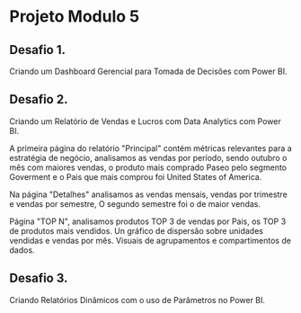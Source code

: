 # Projeto Modulo 5

## Desafio 1. 
Criando um Dashboard Gerencial para Tomada de Decisões com Power BI.

## Desafio 2. 
Criando um Relatório de Vendas e Lucros com Data Analytics com Power BI. 

A primeira página do relatório "Principal" contém  métricas relevantes para a estratégia de negócio, analisamos as vendas por período, sendo outubro o mês com maiores vendas, o produto mais comprado Paseo pelo segmento Goverment e o Pais que mais comprou foi United States of America.

Na página "Detalhes" analisamos as vendas mensais, vendas por trimestre e vendas por semestre, O segundo semestre foi o de maior vendas.

Página "TOP N", analisamos produtos TOP 3 de vendas por Pais, os TOP 3 de produtos mais vendidos.
Un gráfico de dispersão sobre unidades vendidas e vendas por mês.
Visuais de agrupamentos e compartimentos de dados.

## Desafio 3. 
Criando Relatórios Dinâmicos com o uso de Parâmetros no Power BI.
